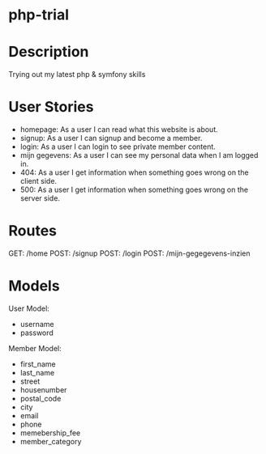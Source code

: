 # php-trial

# Description
Trying out my latest php & symfony skills

# User Stories

- homepage: As a user I can read what this website is about.
- signup: As a user I can signup and become a member.
- login: As a user I can login to see private member content.
- mijn gegevens: As a user I can see my personal data when I am logged in.
- 404: As a user I get information when something goes wrong on the client side.
- 500: As a user I get information when something goes wrong on the server side.

# Routes
GET:    /home
POST:   /signup
POST:   /login
POST:   /mijn-gegegevens-inzien

# Models

User Model:
- username
- password

Member Model:
- first_name
- last_name
- street
- housenumber
- postal_code
- city
- email
- phone
- memebership_fee
- member_category